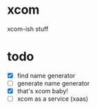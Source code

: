 xcom
====

xcom-ish stuff

todo
====
- [x] find name generator
- [ ] generate name generator
- [x] that's xcom baby!
- [ ] xcom as a service (xaas)
